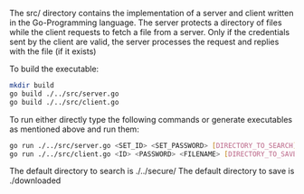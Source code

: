 The src/ directory contains the implementation of a server and client written in the 
Go-Programming language.
The server protects a directory of files while the client requests to fetch a file
from a server. Only if the credentials sent by the client are valid, the server 
processes the request and replies with the file (if it exists)

To build the executable:


```bash
mkdir build
go build ./../src/server.go
go build ./../src/client.go
```
To run either directly type the following commands or generate executables as 
mentioned above and run them:

```bash
go run ./../src/server.go <SET_ID> <SET_PASSWORD> [DIRECTORY_TO_SEARCH]
go run ./../src/client.go <ID> <PASSWORD> <FILENAME> [DIRECTORY_TO_SAVE]
```

The default directory to search is ./../secure/
The default directory to save is ./downloaded
